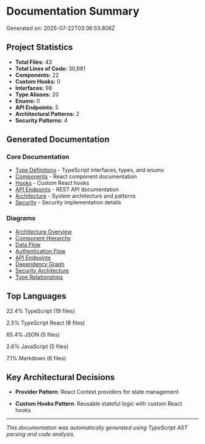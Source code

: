 # Documentation Summary

Generated on: 2025-07-22T03:36:53.806Z

## Project Statistics

- **Total Files:** 43
- **Total Lines of Code:** 30,681
- **Components:** 22
- **Custom Hooks:** 0
- **Interfaces:** 98
- **Type Aliases:** 20
- **Enums:** 0
- **API Endpoints:** 5
- **Architectural Patterns:** 2
- **Security Patterns:** 4

## Generated Documentation

### Core Documentation
- [Type Definitions](./types.md) - TypeScript interfaces, types, and enums
- [Components](./components.md) - React component documentation
- [Hooks](./hooks.md) - Custom React hooks
- [API Endpoints](./api-endpoints.md) - REST API documentation
- [Architecture](./architecture.md) - System architecture and patterns
- [Security](./security.md) - Security implementation details

### Diagrams
- [Architecture Overview](./diagrams/architecture-overview.mmd)
- [Component Hierarchy](./diagrams/component-hierarchy.mmd)
- [Data Flow](./diagrams/data-flow.mmd)
- [Authentication Flow](./diagrams/auth-flow.mmd)
- [API Endpoints](./diagrams/api-endpoints.mmd)
- [Dependency Graph](./diagrams/dependency-graph.mmd)
- [Security Architecture](./diagrams/security-architecture.mmd)
- [Type Relationships](./diagrams/type-relationships.mmd)

## Top Languages


22.4% TypeScript (19 files)

2.5% TypeScript React (8 files)

65.4% JSON (5 files)

2.6% JavaScript (5 files)

7.1% Markdown (6 files)


## Key Architectural Decisions


- **Provider Pattern**: React Context providers for state management

- **Custom Hooks Pattern**: Reusable stateful logic with custom React hooks


---

*This documentation was automatically generated using TypeScript AST parsing and code analysis.*
